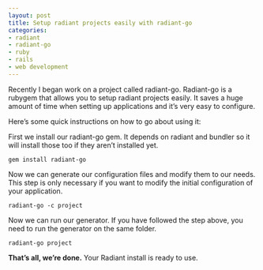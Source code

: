 ```yaml
---
layout: post
title: Setup radiant projects easily with radiant-go
categories:
- radiant
- radiant-go
- ruby
- rails
- web development
---
```

Recently I began work on a project called radiant-go. Radiant-go is a rubygem that allows you to setup radiant projects easily. It saves a huge amount of time when setting up applications and it’s very easy to configure.

Here’s some quick instructions on how to go about using it:

First we install our radiant-go gem. It depends on radiant and bundler so it will install those too if they aren’t installed yet.

```
gem install radiant-go
```

Now we can generate our configuration files and modify them to our needs. This step is only necessary if you want to modify the initial configuration of your application.

```
radiant-go -c project
```

Now we can run our generator. If you have followed the step above, you need to run the generator on the same folder.

```
radiant-go project
```

**That’s all, we’re done.** Your Radiant install is ready to use. 